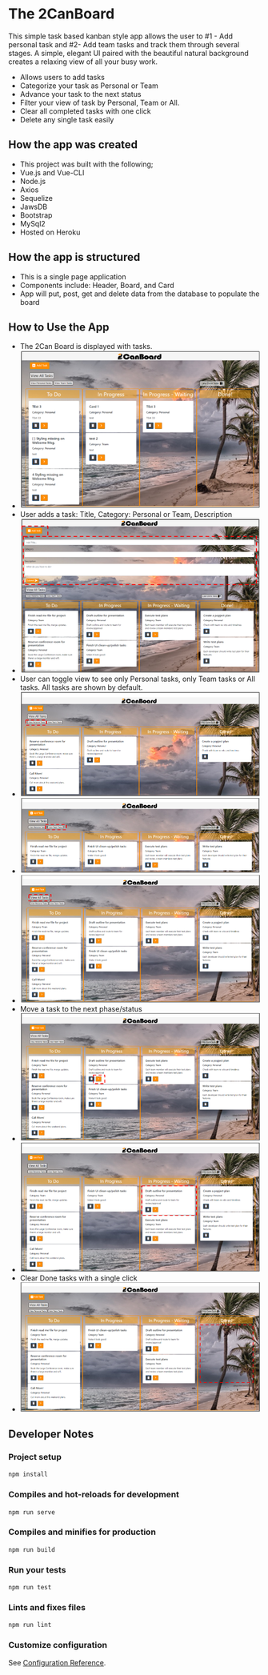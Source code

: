 # The 2CanBoard
This simple task based kanban style app allows the user to #1 - Add personal task and #2- Add team tasks and track them through several stages. A simple, elegant UI paired with the beautiful natural background creates a relaxing view of all your busy work. 
- Allows users to add tasks
- Categorize your task as Personal or Team
- Advance your task to the next status
- Filter your view of task by Personal, Team or All.
- Clear all completed tasks with one click
- Delete any single task easily

## How the app was created
 - This project was built with the following;
  - Vue.js and Vue-CLI
  - Node.js
  - Axios
  - Sequelize
  - JawsDB
  - Bootstrap
  - MySql2
  - Hosted on Heroku
 
## How the app is structured
 - This is a single page application
 - Components include: Header, Board, and Card
 - App will put, post, get and delete data from the database to populate the board

## How to Use the App
- The 2Can Board is displayed with tasks. 
- ![User Selects Prompt](https://github.com/joshGrossman03/2-can-board/blob/master/images/01_home.png)
- User adds a task: Title, Category: Personal or Team, Description
- ![User Selects Prompt](https://github.com/joshGrossman03/2-can-board/blob/master/images/02_add_task.png)
- User can toggle view to see only Personal tasks, only Team tasks or All tasks. All tasks are shown by default.
- ![User Selects Prompt](https://github.com/joshGrossman03/2-can-board/blob/master/images/03_view_personal_tasks.png)
- ![User Selects Prompt](https://github.com/joshGrossman03/2-can-board/blob/master/images/04_view_team_tasks.png)
- ![User Selects Prompt](https://github.com/joshGrossman03/2-can-board/blob/master/images/05_view_all_tasks.png)
- Move a task to the next phase/status
- ![User Selects Prompt](https://github.com/joshGrossman03/2-can-board/blob/master/images/06_move_task_forward.png)
- ![User Selects Prompt](https://github.com/joshGrossman03/2-can-board/blob/master/images/07_move_task_forward2.png)
- Clear Done tasks with a single click
- ![User Selects Prompt](https://github.com/joshGrossman03/2-can-board/blob/master/images/09_cleared_done_tasks.png)


## Developer Notes
### Project setup
```
npm install
```
### Compiles and hot-reloads for development
```
npm run serve
```
### Compiles and minifies for production
```
npm run build
```
### Run your tests
```
npm run test
```
### Lints and fixes files
```
npm run lint
```
### Customize configuration
See [Configuration Reference](https://cli.vuejs.org/config/).
